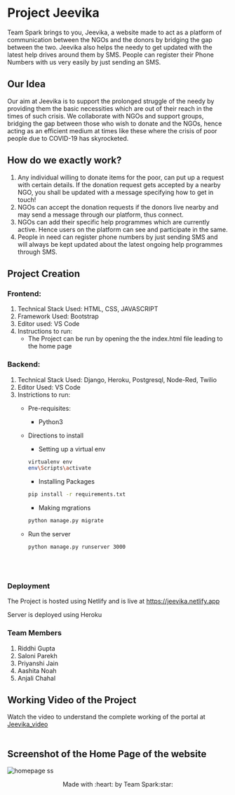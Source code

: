 
# Project Jeevika

Team Spark brings to you, Jeevika, a website made to act as a platform of communication between the NGOs and the donors by bridging the gap between the two. Jeevika also helps the needy to get updated  with the latest help drives around them by SMS. People can register their Phone Numbers with us very easily by just sending an SMS.
<br />

## Our Idea

Our aim at Jeevika is to support the prolonged struggle of the needy by providing them the basic necessities which are out of their reach in the times of such crisis. We collaborate with NGOs and support groups, bridging the gap between those who wish to donate and the NGOs, hence acting as an efficient medium at times like these where the crisis of poor people due to COVID-19 has skyrocketed.
<br />

## How do we exactly work?

1. Any individual willing to donate items for the poor, can put up a request with certain details. If the donation request gets accepted by a nearby NGO, you shall be updated with a message specifying how to get in touch!
2. NGOs can accept the donation requests if the donors live nearby and may send a message through our platform, thus connect.
3. NGOs can add their specific help programmes which are currently active. Hence users on the platform can see and participate in the same.
4. People in need can register phone numbers by just sending SMS and will always be kept updated about the latest ongoing help programmes through SMS.


## Project Creation

### Frontend:

1. Technical Stack Used: HTML, CSS, JAVASCRIPT
2. Framework Used: Bootstrap
3. Editor used: VS Code
4. Instructions to run:
    * The Project can be run by opening the the index.html file leading to the home page

### Backend: 

1. Technical Stack Used: Django, Heroku, Postgresql, Node-Red, Twilio
2. Editor Used: VS Code
3. Instrictions to run:
    * Pre-requisites:
        -  Python3

    * Directions to install
        - Setting up a virtual env 
        ```bash
        virtualenv env
        env\Scripts\activate
        ```
        - Installing Packages
        ```bash
        pip install -r requirements.txt
        ```
        - Making mgrations
        ```bash
        python manage.py migrate
        ````

    * Run the server

        ```bash
        python manage.py runserver 3000
        ```

<br>
<br />

### Deployment

The Project is hosted using Netlify and is live at https://jeevika.netlify.app

Server is deployed using Heroku
<br />

### Team Members
1. Riddhi Gupta
2. Saloni Parekh
3. Priyanshi Jain
4. Aashita Noah
5. Anjali Chahal


## Working Video of the Project

Watch the video to understand the complete working of the portal at [Jeevika_video](https://youtu.be/HG1ABykqSO0)
<br />
<br />

## Screenshot of the Home Page of the website

![homepage ss](https://user-images.githubusercontent.com/48960420/82667668-ef599480-9c55-11ea-8893-49971a7064df.png)

<p align="center">
	Made with :heart: by Team Spark:star:
</p>